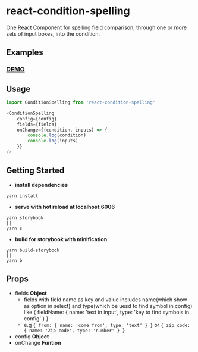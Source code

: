 # react-condition-spelling
One React Component for spelling field comparison, through one or more sets of input boxes, into the condition.

## Examples

### [DEMO](https://cxiaof.github.io/react-condition-spelling/storybook-static/index.html)

## Usage

```javascript
import ConditionSpelling from 'react-condition-spelling'

<ConditionSpelling
    config={config}
    fields={fields}
    onChange={(condition, inputs) => {
        console.log(condition)
        console.log(inputs)
    }}
/>
```

## Getting Started

-   **install dependencies**

```
yarn install
```

-   **serve with hot reload at localhost:6006**

```
yarn storybook
||
yarn s
```

-   **build for storybook with minification**

```
yarn build-storybook
||
yarn b
```

## Props

-   fields **Object**
    - fields with field name as key and value includes name(which show as option in select) and type(which be uesd to find symbol in config) like { fieldName: { name: 'text in input', type: 'key to find symbols in config' } }
    - e.g `{ from: { name: 'come from', type: 'text' } }`
    or `{ zip_code: { name: 'Zip code', type: 'number' } }`
-   config **Object**  
-   onChange **Funtion**  
